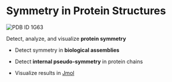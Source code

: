 # Symmetry in Protein Structures

![PDB ID 1G63](https://raw.github.com/rcsb/symmetry/master/docu/img/1G63.jpg)


Detect, analyze, and visualize **protein symmetry**

 - Detect symmetry in **biological assemblies**

 - Detect **internal pseudo-symmetry** in protein chains
 
 - Visualize results in [Jmol](http://www.jmol.org)


